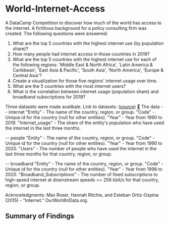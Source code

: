 # World-Internet-Access
A DataCamp Competition to discover how much of the world has access to the internet.
A fictitious background for a policy consulting firm was created.
The following questions were answered:
1. What are the top 5 countries with the highest internet use (by population share)?
2. How many people had internet access in those countries in 2019?
3. What are the top 5 countries with the highest internet use for each of the following regions: 'Middle East & North Africa', 'Latin America & Caribbean', 'East Asia &    Pacific', 'South Asia', 'North America', 'Europe & Central Asia'?
4. Create a visualization for those five regions' internet usage over time.
5. What are the 5 countries with the most internet users?
6. What is the correlation between internet usage (population share) and broadband subscriptions for 2019?

Three datasets were made availbale. Link to datasets: ([source](https://ourworldindata.org/internet))
💾 The data
-- internet
"Entity" - The name of the country, region, or group.
"Code" - Unique id for the country (null for other entities).
"Year" - Year from 1990 to 2019.
"Internet_usage" - The share of the entity's population who have used the internet in the last three months.

-- people
"Entity" - The name of the country, region, or group.
"Code" - Unique id for the country (null for other entities).
"Year" - Year from 1990 to 2020.
"Users" - The number of people who have used the internet in the last three months for that country, region, or group.

-- broadband
"Entity" - The name of the country, region, or group.
"Code" - Unique id for the country (null for other entities).
"Year" - Year from 1998 to 2020.
"Broadband_Subscriptions" - The number of fixed subscriptions to high-speed internet at downstream speeds >= 256 kbit/s for that country, region, or group.

Acknowledgments: Max Roser, Hannah Ritchie, and Esteban Ortiz-Ospina (2015) - "Internet." OurWorldInData.org.


## Summary of Findings
